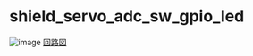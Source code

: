 # shield_servo_adc_sw_gpio_led
 
![image](https://user-images.githubusercontent.com/37872526/99150912-edd7c900-26da-11eb-893a-d94d04ed8cdf.png)
[回路図](shield_servo_adc_sw_gpio_led.pdf)
